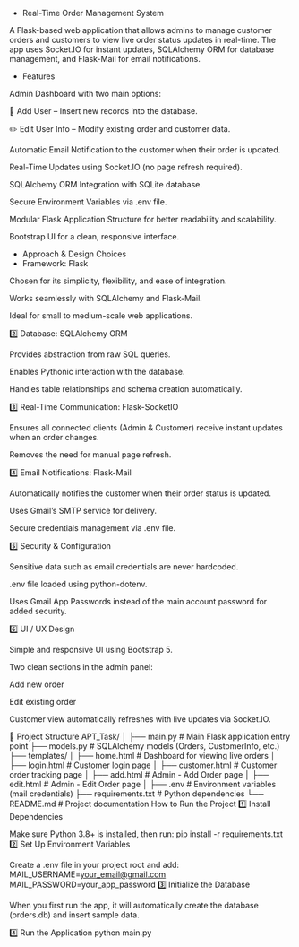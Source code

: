 - Real-Time Order Management System

A Flask-based web application that allows admins to manage customer orders and customers to view live order status updates in real-time.
The app uses Socket.IO for instant updates, SQLAlchemy ORM for database management, and Flask-Mail for email notifications.

- Features

Admin Dashboard with two main options:

🧩 Add User – Insert new records into the database.

✏️ Edit User Info – Modify existing order and customer data.

Automatic Email Notification to the customer when their order is updated.

Real-Time Updates using Socket.IO (no page refresh required).

SQLAlchemy ORM Integration with SQLite database.

Secure Environment Variables via .env file.

Modular Flask Application Structure for better readability and scalability.

Bootstrap UI for a clean, responsive interface.

- Approach & Design Choices
- Framework: Flask

Chosen for its simplicity, flexibility, and ease of integration.

Works seamlessly with SQLAlchemy and Flask-Mail.

Ideal for small to medium-scale web applications.

2️⃣ Database: SQLAlchemy ORM

Provides abstraction from raw SQL queries.

Enables Pythonic interaction with the database.

Handles table relationships and schema creation automatically.

3️⃣ Real-Time Communication: Flask-SocketIO

Ensures all connected clients (Admin & Customer) receive instant updates when an order changes.

Removes the need for manual page refresh.

4️⃣ Email Notifications: Flask-Mail

Automatically notifies the customer when their order status is updated.

Uses Gmail’s SMTP service for delivery.

Secure credentials management via .env file.

5️⃣ Security & Configuration

Sensitive data such as email credentials are never hardcoded.

.env file loaded using python-dotenv.

Uses Gmail App Passwords instead of the main account password for added security.

6️⃣ UI / UX Design

Simple and responsive UI using Bootstrap 5.

Two clean sections in the admin panel:

Add new order

Edit existing order

Customer view automatically refreshes with live updates via Socket.IO.

📂 Project Structure
APT_Task/
│
├── main.py                 # Main Flask application entry point
├── models.py               # SQLAlchemy models (Orders, CustomerInfo, etc.)
├── templates/
│   ├── home.html           # Dashboard for viewing live orders
│   ├── login.html          # Customer login page
│   ├── customer.html       # Customer order tracking page
│   ├── add.html            # Admin - Add Order page
│   ├── edit.html           # Admin - Edit Order page
│
├── .env                    # Environment variables (mail credentials)
├── requirements.txt        # Python dependencies
└── README.md               # Project documentation
How to Run the Project
1️⃣ Install Dependencies

Make sure Python 3.8+ is installed, then run:
pip install -r requirements.txt
2️⃣ Set Up Environment Variables

Create a .env file in your project root and add:
MAIL_USERNAME=your_email@gmail.com
MAIL_PASSWORD=your_app_password
3️⃣ Initialize the Database

When you first run the app, it will automatically create the database (orders.db) and insert sample data.

4️⃣ Run the Application
python main.py

